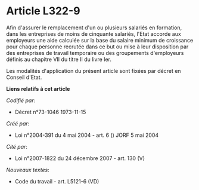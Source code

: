 # Article L322-9

Afin d'assurer le remplacement d'un ou plusieurs salariés en formation, dans les entreprises de moins de cinquante salariés,
l'Etat accorde aux employeurs une aide calculée sur la base du salaire minimum de croissance pour chaque personne recrutée
dans ce but ou mise à leur disposition par des entreprises de travail temporaire ou des groupements d'employeurs définis au
chapitre VII du titre II du livre Ier.

Les modalités d'application du présent article sont fixées par décret en Conseil d'Etat.

**Liens relatifs à cet article**

_Codifié par_:

  - Décret n°73-1046 1973-11-15

_Créé par_:

  - Loi n°2004-391 du 4 mai 2004 - art. 6 () JORF 5 mai 2004

_Cité par_:

  - Loi n°2007-1822 du 24 décembre 2007 - art. 130 (V)

_Nouveaux textes_:

  - Code du travail - art. L5121-6 (VD)
